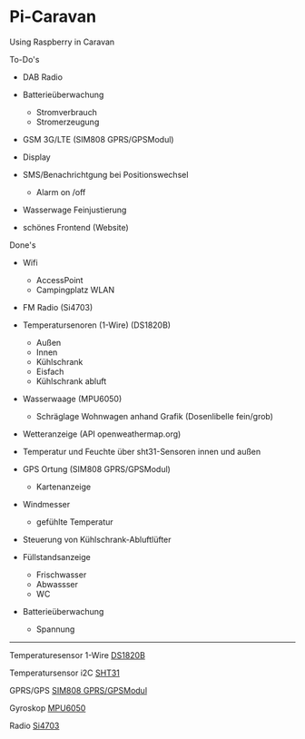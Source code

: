 # Pi-Caravan
Using Raspberry in Caravan

To-Do's
- DAB Radio

- Batterieüberwachung
    - Stromverbrauch
    - Stromerzeugung

- GSM 3G/LTE (SIM808 GPRS/GPSModul)
- Display
- SMS/Benachrichtgung bei Positionswechsel
    - Alarm on /off
- Wasserwage Feinjustierung
- schönes Frontend (Website)

Done's

- Wifi
  - AccessPoint
  - Campingplatz WLAN
  
- FM Radio (Si4703)

- Temperatursenoren (1-Wire) (DS1820B)
  - Außen
  - Innen
  - Kühlschrank
  - Eisfach
  - Kühlschrank abluft
  
- Wasserwaage (MPU6050)
    - Schräglage Wohnwagen anhand Grafik (Dosenlibelle fein/grob)
    
- Wetteranzeige (API openweathermap.org)

- Temperatur und Feuchte über sht31-Sensoren innen und außen

- GPS Ortung (SIM808 GPRS/GPSModul)
    - Kartenanzeige
    
- Windmesser
  - gefühlte Temperatur
  
- Steuerung von Kühlschrank-Abluftlüfter

- Füllstandsanzeige
  - Frischwasser
  - Abwassser
  - WC
  
- Batterieüberwachung
    - Spannung
---



Temperaturesensor 1-Wire [DS1820B](https://www.ebay.de/itm/DS18b20-Temperature-be-Sensor-DS1820-Stainless-Steel-Package-Waterof-DE/263752881695?ssPageName=STRK%3AMEBIDX%3AIT&_trksid=p2057872.m2749.l2649)

Temperatursensor i2C [SHT31](https://www.amazon.de/gp/product/B07NDR3H15/ref=ppx_yo_dt_b_search_asin_title?ie=UTF8&psc=1)

GPRS/GPS [SIM808 GPRS/GPSModul](https://www.amazon.de/gp/product/B0721T8CDZ/ref=oh_aui_detailpage_o05_s01?ie=UTF8&psc=1)

Gyroskop [MPU6050](https://www.amazon.de/gp/product/B01F11WXN4/ref=oh_aui_detailpage_o05_s01?ie=UTF8&psc=1)

Radio [Si4703](https://www.ebay.de/itm/Red-Si4703-RDS-FM-Radio-Tuner-Evaluation-Breakout-Board-For-Arduino-AVR-PIC-ARM/232461462689?ssPageName=STRK%3AMEBIDX%3AIT&_trksid=p2057872.m2749.l2649)
